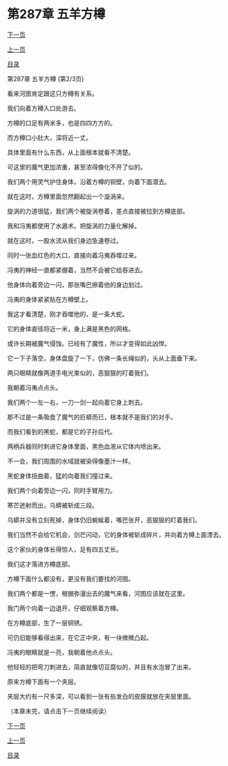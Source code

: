 <h1>第287章    五羊方樽</h1>
            <div><p><a href="./860_%E7%AC%AC287%E7%AB%A0_%E4%BA%94%E7%BE%8A%E6%96%B9%E6%A8%BD.md">下一页</a></p><p><a href="./858_%E7%AC%AC287%E7%AB%A0_%E4%BA%94%E7%BE%8A%E6%96%B9%E6%A8%BD.md">上一页</a></p><p><a href="../">目录</a></p></div>
            <div><p>第287章    五羊方樽 (第2/3页)</p><p>看来河图肯定跟这只方樽有关系。</p><p>我们向着方樽入口处游去。</p><p>方樽的口足有两米多，也是四四方方的。</p><p>而方樽口小肚大，深将近一丈。</p><p>具体里面有什么东西，从上面根本就看不清楚。</p><p>可这里的魔气更加浓重，甚至浓得像化不开了似的。</p><p>我们两个用灵气护住身体，沿着方樽的铜壁，向着下面潜去。</p><p>就在这时，方樽里面忽然翻起出一个漩涡来。</p><p>旋涡的力道很猛，我们两个被旋涡卷着，差点直接被拉到方樽底部。</p><p>我和冯夷都使用了水遁术。把旋涡的力量化解掉。</p><p>就在这时，一股水流从我们身边急速卷过。</p><p>同时一张血红色的大口，直接向着冯夷吞噬过来。</p><p>冯夷的神经一直都紧绷着，当然不会被它给吞进去。</p><p>他身体向着旁边一闪，那张嘴巴擦着他的身边划过。</p><p>冯夷的身体紧紧贴在方樽壁上。</p><p>我这才看清楚，刚才吞噬他的，是一条大蛇。</p><p>它的身体直径将近一米，身上满是黑色的网格。</p><p>或许长期被魔气侵蚀。已经有了魔性，所以才变得如此凶悍。</p><p>它一下子落空，身体盘旋了一下，仿佛一条长绳似的，头从上面垂下来。</p><p>两只眼睛就像两道手电光束似的，恶狠狠的盯着我们。</p><p>我朝着冯夷点点头。</p><p>我们两个一左一右，一刀一剑一起向着它身上刺去。</p><p>那不过是一条吸食了魔气的巨蟒而已，根本就不是我们的对手。</p><p>而我们看到的黑蛇，都是它的子孙后代。</p><p>两柄兵器同时刺进它身体里面，黑色血液从它体内喷出来。</p><p>不一会，我们周围的水域就被染得像墨汁一样。</p><p>黑蛇身体扭曲着，猛的向着我们撞过来。</p><p>我们两个向着旁边一闪，同时手臂用力。</p><p>寒芒迸射而出，乌蟒被斩成三段。</p><p>乌蟒并没有立刻死掉，身体仍旧蜿蜒着，嘴巴张开，恶狠狠的盯着我们。</p><p>我们当然不会给它机会，剑芒闪动，它的身体被斩成碎片，并向着方樽上面漂去。</p><p>这个家伙的身体长得惊人，足有四五丈长。</p><p>我们这才落进方樽底部。</p><p>方樽下面什么都没有，更没有我们要找的河图。</p><p>我们两个都是一愣，根据弥漫出去的魔气来看，河图应该就在这里。</p><p>我门两个向着一边退开，仔细观察着方樽。</p><p>在方樽底部，生了一层铜锈。</p><p>可仍旧能够看得出来，在它正中央，有一块微微凸起。</p><p>冯夷的眼睛就是一亮，我朝着他点点头。</p><p>他轻轻的把弯刀刺进去，简直就像切豆腐似的，并且有水泡冒了出来。</p><p>原来方樽下面有一个夹层。</p><p>夹层大约有一尺多深，可以看到一张有些发白的皮膜就放在夹层里面。</p><p>（本章未完，请点击下一页继续阅读）</p></div>
            <div><p><a href="./860_%E7%AC%AC287%E7%AB%A0_%E4%BA%94%E7%BE%8A%E6%96%B9%E6%A8%BD.md">下一页</a></p><p><a href="./858_%E7%AC%AC287%E7%AB%A0_%E4%BA%94%E7%BE%8A%E6%96%B9%E6%A8%BD.md">上一页</a></p><p><a href="../">目录</a></p></div>